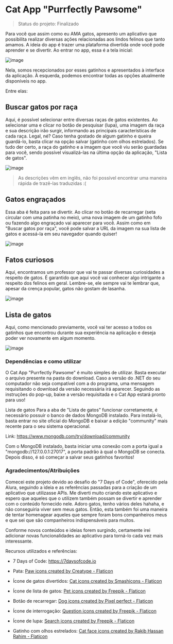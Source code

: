 <h1>Cat App "Purrfectly Pawsome"</h1>

> Status do projeto: Finalizado

Para você que assim como eu AMA gatos, apresento um aplicativo que possibilita realizar diversas ações relacionadas aos lindos felinos que tanto amamos. 
A ideia do app é trazer uma plataforma divertida onde você pode aprender e se divertir. Ao entrar no app, essa é a tela inicial:

![image](https://user-images.githubusercontent.com/114179291/232190430-faa1a5de-1b6d-4c5a-a54b-2919dfec0d41.png)

Nela, somos recepcionados por esses gatinhos e apresentados à interface da aplicação. À esquerda, podemos encontrar todas as opções atualmente disponíveis no app. 

Entre elas:

<h2>Buscar gatos por raça</h2>
Aqui, é possível selecionar entre diversas raças de gatos existentes. Ao selecionar uma e clicar no botão de pesquisar (lupa), uma imagem da raça e sua descrição irão surgir, informando as principais características de cada raça. Legal, né? Caso tenha gostado de algum gatinho e queira guardá-lo, basta clicar na opção salvar (gatinho com olhos estrelados). Se tudo der certo, a raça do gatinho e a imagem que você viu serão guardadas para você, sendo possível visualizá-las na última opção da aplicação, "Lista de gatos".



![image](https://user-images.githubusercontent.com/114179291/232190455-47909a64-1f7e-4712-bc2a-13dab4bb7e19.png)
> As descrições vêm em inglês, não foi possível encontrar uma maneira rápida de trazê-las traduzidas :(


<h2>Gatos engraçados</h2>
Essa aba é feita para se divertir. Ao clicar no botão de recarregar (seta circular com uma patinha no meio), uma nova imagem de um gatinho fofo ou fazendo algo engraçado vai aparecer para você. Assim como em "Buscar gatos por raça", você pode salvar a URL da imagem na sua lista de gatos e acessá-la em seu navegador quando quiser!

![image](https://user-images.githubusercontent.com/114179291/232190467-0f7212e8-66de-48ab-84b1-920102c3c418.png)


<h2>Fatos curiosos</h2>
Aqui, encontramos um professor que vai te passar diversas curiosidades a respeito de gatos. É garantido que aqui você vai conhecer algo intrigante a respeito dos felinos em geral. Lembre-se, ele sempre vai te lembrar que, apesar da crença popular, gatos não gostam de lasanha.

![image](https://user-images.githubusercontent.com/114179291/232190475-f646e98d-96f8-4ac6-bd58-f70ea8ee76d4.png)


<h2>Lista de gatos</h2>
Aqui, como mencionado previamente, você vai ter acesso a todos os gatinhos que encontrou durante sua experiência na aplicação e deseja poder ver novamente em algum momento.

![image](https://user-images.githubusercontent.com/114179291/232190493-3ace1d0a-b002-427b-a70f-3f31b867ef37.png)


<h3> Dependências e como utilizar </h3>
O Cat App "Purrfectly Pawsome" é muito simples de utilizar. Basta executar o arquivo presente na pasta do download. Caso a versão do .NET do seu computador não seja compatível com a do programa, uma mensagem requisitando o download da versão necessária irá aparecer. Seguindo as instruções do pop-up, baixe a versão requisitada e o Cat App estará pronto para uso!

Lista de gatos
Para a aba de "Lista de gatos" funcionar corretamente, é necessário possuir o banco de dados MongoDB instalado. Para instalá-lo, basta entrar no site oficial do MongoDB e baixar a edição "community" mais recente para o seu sistema operacional.

Link: https://www.mongodb.com/try/download/community

Com o MongoDB instalado, basta iniciar uma conexão com a porta igual a "mongodb://127.0.0.1:27017", a porta padrão à qual o MongoDB se conecta. Depois disso, é só começar a salvar seus gatinhos favoritos!

<h3> Agradecimentos/Atribuições </h3>
Comecei este projeto devido ao desafio do "7 Days of Code", oferecido pela Alura, seguindo a ideia e as referências passadas para a criação de um aplicativo que utilizasse APIs. Me diverti muito criando este aplicativo e espero que aqueles que o utilizem também possam se divertir e aprender com o conteúdo fornecido nele. Adoro gatos, tenho vários deles hahaha, e não conseguiria viver sem meus gatos. Então, esta também foi uma maneira de tentar homenagear aqueles que sempre foram bons companheiros meus e que sei que são companheiros indispensáveis para muitos.

Conforme novos conteúdos e ideias forem surgindo, certamente irei adicionar novas funcionalidades ao aplicativo para torná-lo cada vez mais interessante.

Recursos utilizados e referências:

- 7 Days of Code: https://7daysofcode.io

- Pata: <a href="https://www.flaticon.com/free-icons/paw" title="paw icons">Paw icons created by Creatype - Flaticon</a>
- Ícone de gatos divertidos: <a href="https://www.flaticon.com/free-icons/cat" title="cat icons">Cat icons created by Smashicons - Flaticon</a>
- Ícone de lista de gatos: <a href="https://www.flaticon.com/free-icons/pet" title="pet icons">Pet icons created by Freepik - Flaticon</a>
- Botão de recarregar: <a href="https://www.flaticon.com/free-icons/dog" title="dog icons">Dog icons created by Pixel perfect - Flaticon</a>
- Ícone de interrogação: <a href="https://www.flaticon.com/free-icons/question" title="question icons">Question icons created by Freepik - Flaticon</a>
- Ícone de lupa: <a href="https://www.flaticon.com/free-icons/search" title="search icons">Search icons created by Freepik - Flaticon</a>
- Gatinho com olhos estrelados: <a href="https://www.flaticon.com/free-icons/cat-face" title="cat face icons">Cat face icons created by Rakib Hassan Rahim - Flaticon</a>
